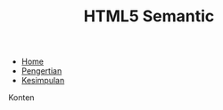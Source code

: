 <!DOCTYPE html>
<header>
  <h1>HTML5 Semantic</h1>
  <link rel="stylesheet" href="semantic.css" />
</header>
<nav>
  <ul>
    <li><a href="#home">Home</a></li>
    <li><a href="#pengertian">Pengertian</a></li>
    <li><a href="#kesimpulan">Kesimpulan</a></li>
  </ul>
</nav>
<section>Konten</section>
<footer></footer>
